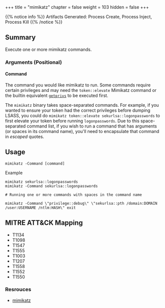 +++
title = "mimikatz"
chapter = false
weight = 103
hidden = false
+++

{{% notice info %}}
Artifacts Generated: Process Create, Process Inject, Process Kill
{{% /notice %}}

## Summary
Execute one or more mimikatz commands.

### Arguments (Positional)
#### Command
The command you would like mimikatz to run. Some commands require certain privileges and may need the `token::elevate` Mimikatz command or the builtin equivalent [`getprivs`](/agents/apollo/commands/getprivs/) to be executed first.

The `mimikatz` binary takes space-separated commands. For example, if you wanted to ensure your token had the correct privileges before dumping LSASS, you could do `mimikatz token::elevate sekurlsa::logonpasswords` to first elevate your token before running `logonpasswords`. Due to this space-separated command list, if you wish to run a command that has arguments (or spaces in its command name), you'll need to encapsulate that command in _escaped_ quotes. 

## Usage
```
mimikatz -Command [command]
```

Example
```
mimikatz sekurlsa::logonpasswords
mimikatz -Command sekurlsa::logonpasswords

# Running one or more commands with spaces in the command name

mimikatz -Command \"privilege::debug\" \"sekurlsa::pth /domain:DOMAIN /user:USERNAME /ntlm:HASH\" exit
```


## MITRE ATT&CK Mapping

- T1134
- T1098
- T1547
- T1555
- T1003
- T1207
- T1558
- T1552
- T1550

### Resrouces
- [mimikatz](https://github.com/gentilkiwi/mimikatz)
